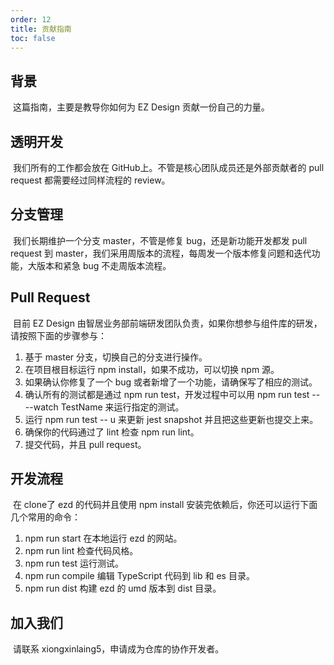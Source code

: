```yaml
---
order: 12
title: 贡献指南
toc: false
---
```


## 背景
​
这篇指南，主要是教导你如何为 EZ Design 贡献一份自己的力量。

## 透明开发
​
我们所有的工作都会放在 GitHub上。不管是核心团队成员还是外部贡献者的 pull request 都需要经过同样流程的 review。

## 分支管理
​
我们长期维护一个分支 master，不管是修复 bug，还是新功能开发都发 pull request 到 master，我们采用周版本的流程，每周发一个版本修复问题和迭代功能，大版本和紧急 bug 不走周版本流程。

## Pull Request
​
目前 EZ Design 由智居业务部前端研发团队负责，如果你想参与组件库的研发，请按照下面的步骤参与：

1. 基于 master 分支，切换自己的分支进行操作。
2. 在项目根目标运行 npm install，如果不成功，可以切换 npm 源。
3. 如果确认你修复了一个 bug 或者新增了一个功能，请确保写了相应的测试。
4. 确认所有的测试都是通过 npm run test，开发过程中可以用 npm run test -- --watch TestName 来运行指定的测试。
5. 运行 npm run test -- u 来更新 jest snapshot 并且把这些更新也提交上来。
6. 确保你的代码通过了 lint 检查 npm run lint。
7. 提交代码，并且 pull request。

## 开发流程
​
在 clone了 ezd 的代码并且使用 npm install 安装完依赖后，你还可以运行下面几个常用的命令：

1. npm run start 在本地运行 ezd 的网站。
2. npm run lint 检查代码风格。
3. npm run test 运行测试。
4. npm run compile 编辑 TypeScript 代码到 lib 和 es 目录。
5. npm run dist 构建 ezd 的 umd 版本到 dist 目录。

## 加入我们
​
请联系 xiongxinlaing5，申请成为仓库的协作开发者。
​

​


